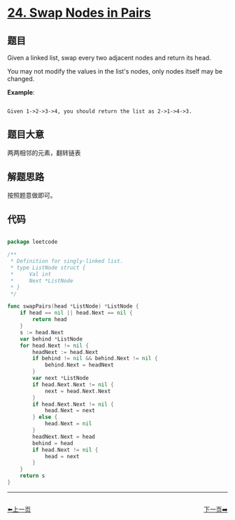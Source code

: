 # [24. Swap Nodes in Pairs](https://leetcode.com/problems/swap-nodes-in-pairs/description/)

## 题目

Given a linked list, swap every two adjacent nodes and return its head.

You may not modify the values in the list's nodes, only nodes itself may be changed.



**Example**:

```

Given 1->2->3->4, you should return the list as 2->1->4->3.

```

## 题目大意

两两相邻的元素，翻转链表

## 解题思路

按照题意做即可。

## 代码

```go

package leetcode

/**
 * Definition for singly-linked list.
 * type ListNode struct {
 *     Val int
 *     Next *ListNode
 * }
 */

func swapPairs(head *ListNode) *ListNode {
	if head == nil || head.Next == nil {
		return head
	}
	s := head.Next
	var behind *ListNode
	for head.Next != nil {
		headNext := head.Next
		if behind != nil && behind.Next != nil {
			behind.Next = headNext
		}
		var next *ListNode
		if head.Next.Next != nil {
			next = head.Next.Next
		}
		if head.Next.Next != nil {
			head.Next = next
		} else {
			head.Next = nil
		}
		headNext.Next = head
		behind = head
		if head.Next != nil {
			head = next
		}
	}
	return s
}


```

----------------------------------------------
<div style="display: flex;justify-content: space-between;align-items: center;">
<p><a href="https://books.halfrost.com/leetcode/ChapterFour/0023.Merge-k-Sorted-Lists/">⬅️上一页</a></p>
<p><a href="https://books.halfrost.com/leetcode/ChapterFour/0025.Reverse-Nodes-in-k-Group/">下一页➡️</a></p>
</div>
